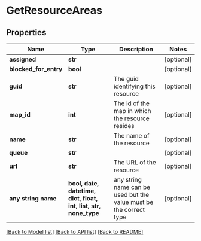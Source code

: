 # GetResourceAreas


## Properties
Name | Type | Description | Notes
------------ | ------------- | ------------- | -------------
**assigned** | **str** |  | [optional] 
**blocked_for_entry** | **bool** |  | [optional] 
**guid** | **str** | The guid identifying this resource | [optional] 
**map_id** | **int** | The id of the map in which the resource resides | [optional] 
**name** | **str** | The name of the resource | [optional] 
**queue** | **str** |  | [optional] 
**url** | **str** | The URL of the resource | [optional] 
**any string name** | **bool, date, datetime, dict, float, int, list, str, none_type** | any string name can be used but the value must be the correct type | [optional]

[[Back to Model list]](../README.md#documentation-for-models) [[Back to API list]](../README.md#documentation-for-api-endpoints) [[Back to README]](../README.md)


